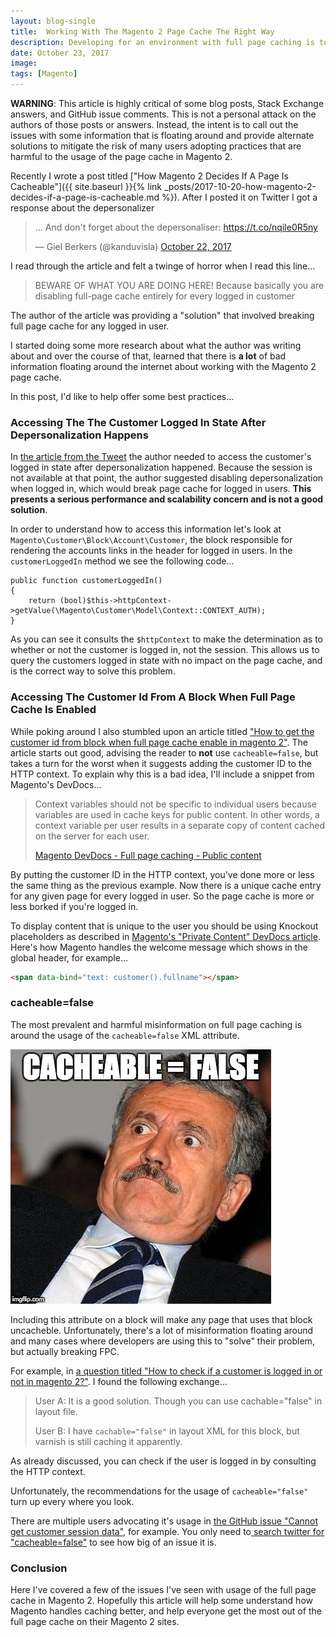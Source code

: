 ```yaml
---
layout: blog-single
title:  Working With The Magento 2 Page Cache The Right Way
description: Developing for an environment with full page caching is tough. Here I provide optimal solutions for some common problems.
date: October 23, 2017
image:
tags: [Magento]
---
```


<div class="tout tout--secondary">
<p><strong>WARNING</strong>: This article is highly critical of some blog posts, Stack Exchange answers, and GitHub issue comments. This is not a personal attack on the authors of those posts or answers. Instead, the intent is to call out the issues with some information that is floating around and provide alternate solutions to mitigate the risk of many users adopting practices that are harmful to the usage of the page cache in Magento 2.</p>
</div>

Recently I wrote a post titled ["How Magento 2 Decides If A Page Is Cacheable"]({{ site.baseurl }}{% link _posts/2017-10-20-how-magento-2-decides-if-a-page-is-cacheable.md %}). After I posted it on Twitter I got a response about the depersonalizer

<blockquote class="twitter-tweet" data-lang="en"><p lang="en" dir="ltr">... And don&#39;t forget about the depersonaliser: <a href="https://t.co/nqile0R5ny">https://t.co/nqile0R5ny</a></p>&mdash; Giel Berkers (@kanduvisla) <a href="https://twitter.com/kanduvisla/status/921982698394214400?ref_src=twsrc%5Etfw">October 22, 2017</a></blockquote>
<script async src="//platform.twitter.com/widgets.js" charset="utf-8"></script>

I read through the article and felt a twinge of horror when I read this line...

> BEWARE OF WHAT YOU ARE DOING HERE! Because basically you are disabling full-page cache entirely for every logged in customer

The author of the article was providing a "solution" that involved breaking full page cache for any logged in user.

I started doing some more research about what the author was writing about and over the course of that, learned that there is **a lot** of bad information floating around the internet about working with the Magento 2 page cache.

In this post, I'd like to help offer some best practices...

<!-- excerpt_separator -->

### Accessing The The Customer Logged In State After Depersonalization Happens

In [the article from the Tweet](https://giel.berkers.online/articles/magento/customer-sessions-depersonalizer) the author needed to access the customer's logged in state after depersonalization happened. Because the session is not available at that point, the author suggested disabling depersonalization when logged in, which would break page cache for logged in users. **This presents a serious performance and scalability concern and is not a good solution**. 

In order to understand how to access this information let's look at `Magento\Customer\Block\Account\Customer`, the block responsible for rendering the accounts links in the header for logged in users. In the `customerLoggedIn` method we see the following code...

```php?start_inline=1
public function customerLoggedIn()
{
    return (bool)$this->httpContext->getValue(\Magento\Customer\Model\Context::CONTEXT_AUTH);
}
```

As you can see it consults the `$httpContext` to make the determination as to whether or not the customer is logged in, not the session. This allows us to query the customers logged in state with no impact on the page cache, and is the correct way to solve this problem.

### Accessing The Customer Id From A Block When Full Page Cache Is Enabled

While poking around I also stumbled upon an article titled ["How to get the customer id from block when full page cache enable in magento 2"](https://ranasohel.me/2017/05/05/how-to-get-customer-id-from-block-when-full-page-cache-enable-in-magento-2/). The article starts out good, advising the reader to **not** use `cacheable=false`, but takes a turn for the worst when it suggests adding the customer ID to the HTTP context. To explain why this is a bad idea, I'll include a snippet from Magento's DevDocs...

> Context variables should not be specific to individual users because variables are used in cache keys for public content. In other words, a context variable per user results in a separate copy of content cached on the server for each user.
> 
> [Magento DevDocs - Full page caching - Public content](http://devdocs.magento.com/guides/v2.2/extension-dev-guide/cache/page-caching/public-content.html)

By putting the customer ID in the HTTP context, you've done more or less the same thing as the previous example. Now there is a unique cache entry for any given page for every logged in user. So the page cache is more or less borked if you're logged in.

To display content that is unique to the user you should be using Knockout placeholders as described in [Magento's "Private Content" DevDocs article](http://devdocs.magento.com/guides/v2.2/extension-dev-guide/cache/page-caching/private-content.html). Here's how Magento handles the welcome message which shows in the global header, for example...

```html
<span data-bind="text: customer().fullname"></span>
```

### cacheable=false

The most prevalent and harmful misinformation on full page caching is around the usage of the `cacheable=false` XML attribute. 

![](/img/cacheable-false.jpg)

Including this attribute on a block will make any page that uses that block uncacheble. Unfortunately, there's a lot of misinformation floating around and many cases where developers are using this to "solve" their problem, but actually breaking FPC.

For example, in [a question titled "How to check if a customer is logged in or not in magento 2?"](https://magento.stackexchange.com/questions/91897/how-to-check-if-customer-is-logged-in-or-not-in-magento-2). I found the following exchange...

> User A: It is a good solution. Though you can use cachable="false" in layout file.
> 
> User B: I have `cachable="false"` in layout XML for this block, but varnish is still caching it apparently.
 
As already discussed, you can check if the user is logged in by consulting the HTTP context.

Unfortunately, the recommendations for the usage of `cacheable="false"` turn up every where you look.

There are multiple users advocating it's usage in [the GitHub issue "Cannot get customer session data"](https://github.com/magento/magento2/issues/3294#issuecomment-260520379), for example. You only need to[ search twitter for "cacheable=false"](https://twitter.com/search?q=cacheable%3Dfalse) to see how big of an issue it is.

### Conclusion

Here I've covered a few of the issues I've seen with usage of the full page cache in Magento 2. Hopefully this article will help some understand how Magento handles caching better, and help everyone get the most out of the full page cache on their Magento 2 sites.
